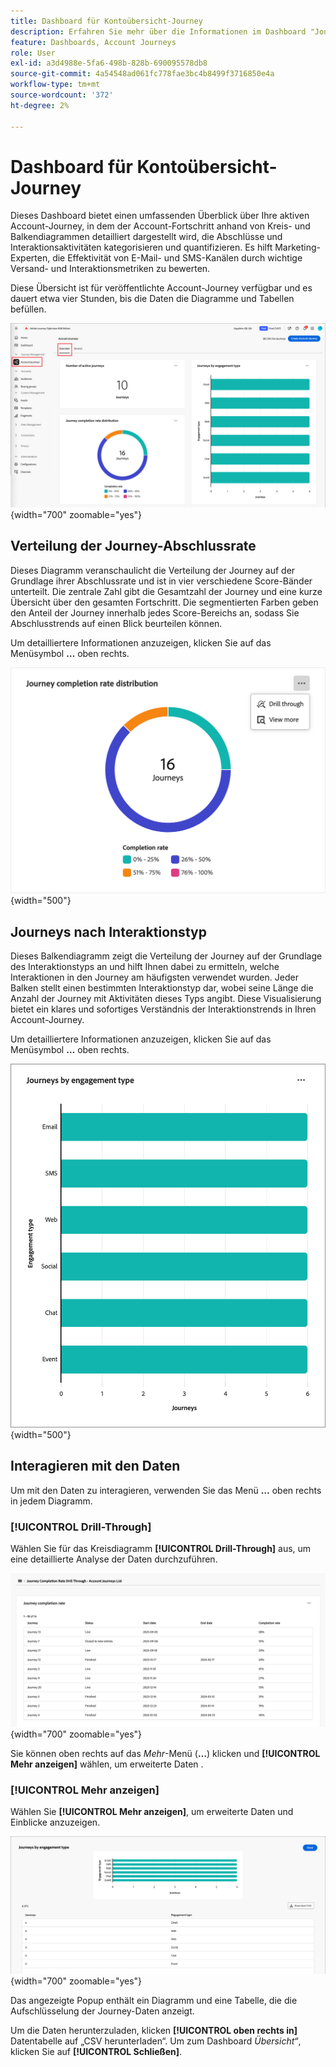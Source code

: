 ```yaml
---
title: Dashboard für Kontoübersicht-Journey
description: Erfahren Sie mehr über die Informationen im Dashboard "Journey-Übersicht“ und darüber, wie Sie damit Ihre Journey-Strategie für das Konto überwachen und verwalten können.
feature: Dashboards, Account Journeys
role: User
exl-id: a3d4988e-5fa6-498b-828b-690095578db8
source-git-commit: 4a54548ad061fc778fae3bc4b8499f3716850e4a
workflow-type: tm+mt
source-wordcount: '372'
ht-degree: 2%

---
```


# Dashboard für Kontoübersicht-Journey

Dieses Dashboard bietet einen umfassenden Überblick über Ihre aktiven Account-Journey, in dem der Account-Fortschritt anhand von Kreis- und Balkendiagrammen detailliert dargestellt wird, die Abschlüsse und Interaktionsaktivitäten kategorisieren und quantifizieren. Es hilft Marketing-Experten, die Effektivität von E-Mail- und SMS-Kanälen durch wichtige Versand- und Interaktionsmetriken zu bewerten.

Diese Übersicht ist für veröffentlichte Account-Journey verfügbar und es dauert etwa vier Stunden, bis die Daten die Diagramme und Tabellen befüllen.

![Journey - Übersicht](./assets/journey-overview.png){width="700" zoomable="yes"}

## Verteilung der Journey-Abschlussrate

Dieses Diagramm veranschaulicht die Verteilung der Journey auf der Grundlage ihrer Abschlussrate und ist in vier verschiedene Score-Bänder unterteilt. Die zentrale Zahl gibt die Gesamtzahl der Journey und eine kurze Übersicht über den gesamten Fortschritt. Die segmentierten Farben geben den Anteil der Journey innerhalb jedes Score-Bereichs an, sodass Sie Abschlusstrends auf einen Blick beurteilen können.

Um detailliertere Informationen anzuzeigen, klicken Sie auf das Menüsymbol **…** oben rechts.

![Verteilung der Journey-Abschlussrate](./assets/journey-completion-rate-distribution.png){width="500"}

## Journeys nach Interaktionstyp

Dieses Balkendiagramm zeigt die Verteilung der Journey auf der Grundlage des Interaktionstyps an und hilft Ihnen dabei zu ermitteln, welche Interaktionen in den Journey am häufigsten verwendet wurden. Jeder Balken stellt einen bestimmten Interaktionstyp dar, wobei seine Länge die Anzahl der Journey mit Aktivitäten dieses Typs angibt. Diese Visualisierung bietet ein klares und sofortiges Verständnis der Interaktionstrends in Ihren Account-Journey.

Um detailliertere Informationen anzuzeigen, klicken Sie auf das Menüsymbol **…** oben rechts.

![Verteilung der Journey-Abschlussrate](./assets/journeys-by-engagement-type.png){width="500"}

## Interagieren mit den Daten

Um mit den Daten zu interagieren, verwenden Sie das Menü **…** oben rechts in jedem Diagramm.

### [!UICONTROL Drill-Through]

Wählen Sie für das Kreisdiagramm **[!UICONTROL Drill-Through]** aus, um eine detaillierte Analyse der Daten durchzuführen.

![Drillthrough zum Zugriff auf Diagrammdaten](./assets/journey-completion-rate-drill-through.png){width="700" zoomable="yes"}

Sie können oben rechts auf das _Mehr_-Menü (**…**) klicken und **[!UICONTROL Mehr anzeigen]** wählen, um erweiterte Daten [](#view-more).

### [!UICONTROL Mehr anzeigen]

Wählen Sie **[!UICONTROL Mehr anzeigen]**, um erweiterte Daten und Einblicke anzuzeigen.

![Erweiterte Daten anzeigen](./assets/journeys-by-engagement-view-more.png){width="700" zoomable="yes"}

Das angezeigte Popup enthält ein Diagramm und eine Tabelle, die die Aufschlüsselung der Journey-Daten anzeigt.

Um die Daten herunterzuladen, klicken **[!UICONTROL oben rechts in]** Datentabelle auf „CSV herunterladen“. Um zum Dashboard _Übersicht“_, klicken Sie auf **[!UICONTROL Schließen]**.
